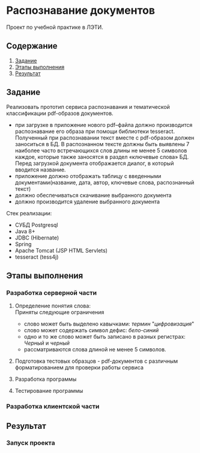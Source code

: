 # Распознавание документов
Проект по учебной практике в ЛЭТИ.

## Содержание
1. [Задание](#Задание)
2. [Этапы выполнения](#Этапы-выполнения)
3. [Результат](#Результат)

## Задание
Реализовать прототип сервиса распознавания и тематической классификации pdf-образов документов.

- при загрузке в приложение нового pdf–файла должно производится распознавание его образа при помощи библиотеки 
tesseract. Полученный при распознавании текст вместе с pdf-образом должен заноситься в БД. В распознанном тексте 
должны быть выявлены 7 наиболее часто встречающихся слов длины не менее 5 символов каждое, которые также заносятся 
в раздел «ключевые слова» БД. Перед загрузкой документа отображается диалог, в который вводится название.
- приложение должно отображать таблицу с введенными документами(название, дата, автор,  ключевые слова, 
распознанный текст)
- должно обеспечиваться скачивание выбранного документа
- должно производится удаление выбранного документа

Стек реализации:
 - СУБД Postgresql 
 - Java 8+
 - JDBC (Hibernate)
 - Spring
 - Apache Tomcat (JSP HTML Servlets)
 - tesseract (tess4j)

## Этапы выполнения

### Разработка серверной части
1. Определение понятия слова:  
Приняты следующие ограничения
    - слово может быть выделено кавычками: _термин_ "_цифровизация_"
    - слово может содержать символ дефис: _бело-синий_
    - одно и то же слово может быть записано в разных регистрах: _Черный_ и _черный_
    - рассматриваются слова длиной не менее 5 символов.
    
2. Подготовка тестовых образцов - pdf-документов с различным форматированием для проверки работы сервиса
3. Разработка программы
4. Тестирование программы

### Разработка клиентской части

## Результат

### Запуск проекта
